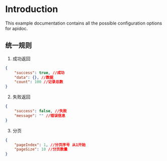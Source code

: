 # Introduction

This example documentation contains all the possible configuration options for apidoc.

## 统一规则

1. 成功返回

```json
{
    "success": true, //成功
    "data": {}, //数据
    "count": 100 //记录总数
}
```

2. 失败返回

```json
{
    "success": false, //失败
    "message": "" //错误信息
}
```

3. 分页

```json
{
    "pageIndex": 1, //分页序号 从1开始
    "pageSize": 10 //分页数量
}
```
